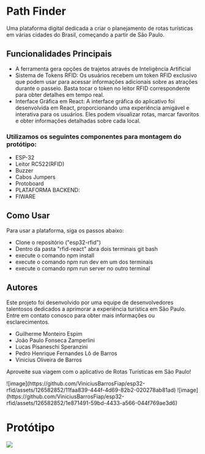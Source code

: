 

  
  <h1>Path Finder</h1>

  <p>Uma plataforma digital dedicada a criar o planejamento de rotas turísticas em várias cidades do Brasil, começando a partir de São Paulo.</p>

  <h2>Funcionalidades Principais</h2>
  <ul>
      <li>A ferramenta gera opções de trajetos através de Inteligência Artificial</li>
      <li>Sistema de Tokens RFID: Os usuários recebem um token RFID exclusivo que podem usar para acessar informações adicionais sobre as atrações durante o passeio. Basta tocar o token no leitor RFID correspondente para obter detalhes em tempo real.</li>
      <li>Interface Gráfica em React: A interface gráfica do aplicativo foi desenvolvida em React, proporcionando uma experiência amigável e interativa para os usuários. Eles podem visualizar rotas, marcar favoritos e obter informações detalhadas sobre cada local.</li>
  </ul>
  <h3>Utilizamos os seguintes componentes para montagem do protótipo:</h3>
  <ul>
    <li>ESP-32</li>
    <li>Leitor RC522(RFID)</li>
    <li>Buzzer</li>
    <li>Cabos Jumpers</li>
    <li>Protoboard</li>
    <li>PLATAFORMA BACKEND:</li>
    <li>FIWARE</li>
  </ul>
  <h2>Como Usar</h2>
  <p>Para usar a plataforma, siga os passos abaixo:</p>
  <ul>
      <li>Clone o repositório ("esp32-rfid")</li>
      <li>Dentro da pasta "rfid-react" abra dois terminais git bash</li>
      <li>execute o comando npm install</li>
      <li>execute o comando npm run dev em um dos terminais</li>
      <li>execute o comando npm run server no outro terminal</li>
      
  </ul>

  <h2>Autores</h2>
  <p>Este projeto foi desenvolvido por uma equipe de desenvolvedores talentosos dedicados a aprimorar a experiência turística em São Paulo. Entre em contato conosco para obter mais informações ou esclarecimentos.</p>
   <ul>
      <li>Guilherme Monteiro Espim</li>
      <li>João Paulo Fonseca Zamperlini</li>
      <li>Lucas Pisaneschi Speranzini</li>
      <li>Pedro Henrique Fernandes Lô de Barros</li>
      <li>Vinicius Oliveira de Barros</li>
  </ul>

  <p>Aproveite sua viagem com o aplicativo de Rotas Turísticas em São Paulo!</p>
  ![image](https://github.com/ViniciusBarrosFiap/esp32-rfid/assets/126582852/11faa839-444f-4d69-82b2-020278ab81ad)
  ![image](https://github.com/ViniciusBarrosFiap/esp32-rfid/assets/126582852/1e871491-59bd-4433-a566-044f769ae3d6)
  <h1>Protótipo</h1>
  <img src="https://raw.githubusercontent.com/ViniciusBarrosFiap/esp32-rfid/main/img/WhatsApp%20Image%202023-11-01%20at%2013.51.42.jpeg"/>

